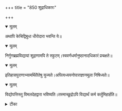 +++
title = "850 शूद्राधिकारः"

+++


<details open><summary>मूलम्</summary>

अथापि केचिद्विबुधा धीरोदारा भवन्ति ये॥
</details>



<details open><summary>मूलम्</summary>

निर्गुणब्रह्मविद्यायां शूद्राणामपि ते स्फुटम्।स्ववर्णधर्मानुष्ठानादधिकारं प्रचक्षते॥
</details>



<details open><summary>मूलम्</summary>

इतिहासपुराणाभ्यामर्थितैतेषु युज्यते।अपित्वध्ययनोपात्तज्ञानमूला निषिध्यते॥
</details>



<details open><summary>मूलम्</summary>

विद्योपत्तिस्तु विमलदेहद्वारा भविष्यति।तस्माच्छूद्रोऽपि विद्यार्थं कर्म कर्तुमिहार्हति॥
</details>



<details><summary>टीका</summary>

सिद्धान्तलेश.[3 प.]
</details>

